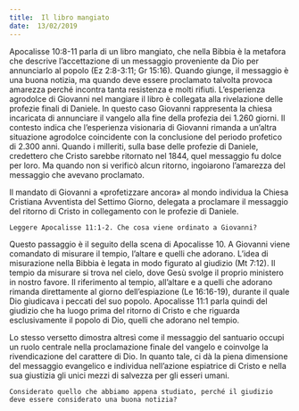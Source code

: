 ```yaml
---
title:  Il libro mangiato
date:  13/02/2019
---
```


Apocalisse 10:8-11 parla di un libro mangiato, che nella Bibbia è la metafora che descrive l’accettazione di un messaggio proveniente da Dio per annunciarlo al popolo (Ez 2:8-3:11; Gr 15:16). Quando giunge, il messaggio è una buona notizia, ma quando deve essere proclamato talvolta provoca amarezza perché incontra tanta resistenza e molti rifiuti. L’esperienza agrodolce di Giovanni nel mangiare il libro è collegata alla rivelazione delle profezie finali di Daniele. In questo caso Giovanni rappresenta la chiesa incaricata di annunciare il vangelo alla fine della profezia dei 1.260 giorni. Il contesto indica che l’esperienza visionaria di Giovanni rimanda a un’altra situazione agrodolce coincidente con la conclusione del periodo profetico di 2.300 anni. Quando i milleriti, sulla base delle profezie di Daniele, credettero che Cristo sarebbe ritornato nel 1844, quel messaggio fu dolce per loro. Ma quando non si verificò alcun ritorno, ingoiarono l’amarezza del messaggio che avevano proclamato.

Il mandato di Giovanni a «profetizzare ancora» al mondo individua la Chiesa Cristiana Avventista del Settimo Giorno, delegata a proclamare il messaggio del ritorno di Cristo in collegamento con le profezie di Daniele.

`Leggere Apocalisse 11:1-2. Che cosa viene ordinato a Giovanni?`

Questo passaggio è il seguito della scena di Apocalisse 10. A Giovanni viene comandato di misurare il tempio, l’altare e quelli che adorano. L’idea di misurazione nella Bibbia è legata in modo figurato al giudizio (Mt 7:12). Il tempio da misurare si trova nel cielo, dove Gesù svolge il proprio ministero in nostro favore. Il riferimento al tempio, all’altare e a quelli che adorano rimanda direttamente al giorno dell’espiazione (Le 16:16-19), durante il quale Dio giudicava i peccati del suo popolo. Apocalisse 11:1 parla quindi del giudizio che ha luogo prima del ritorno di Cristo e che riguarda esclusivamente il popolo di Dio, quelli che adorano nel tempio.

Lo stesso versetto dimostra altresì come il messaggio del santuario occupi un ruolo centrale nella proclamazione finale del vangelo e coinvolge la rivendicazione del carattere di Dio. In quanto tale, ci dà la piena dimensione del messaggio evangelico e individua nell’azione espiatrice di Cristo e nella sua giustizia gli unici mezzi di salvezza per gli esseri umani.

`Considerato quello che abbiamo appena studiato, perché il giudizio deve essere considerato una buona notizia?`